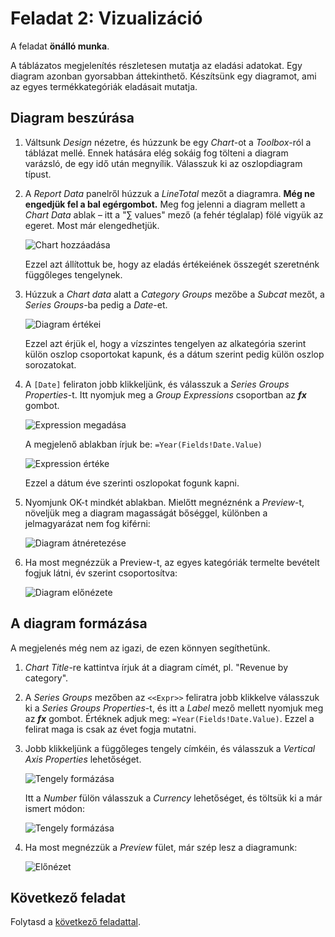 # Feladat 2: Vizualizáció

A feladat **önálló munka**.

A táblázatos megjelenítés részletesen mutatja az eladási adatokat. Egy diagram azonban gyorsabban áttekinthető. Készítsünk egy diagramot, ami az egyes termékkategóriák eladásait mutatja.

## Diagram beszúrása

1. Váltsunk _Design_ nézetre, és húzzunk be egy _Chart_-ot a _Toolbox_-ról a táblázat mellé. Ennek hatására elég sokáig fog tölteni a diagram varázsló, de egy idő után megnyílik. Válasszuk ki az oszlopdiagram típust.

1. A _Report Data_ panelről húzzuk a _LineTotal_ mezőt a diagramra. **Még ne engedjük fel a bal egérgombot.** Meg fog jelenni a diagram mellett a _Chart Data_ ablak – itt a "∑ values" mező (a fehér téglalap) fölé vigyük az egeret. Most már elengedhetjük.

   ![Chart hozzáadása](images/rs-chart-data.png)

   Ezzel azt állítottuk be, hogy az eladás értékeiének összegét szeretnénk függőleges tengelynek.

1. Húzzuk a _Chart data_ alatt a _Category Groups_ mezőbe a _Subcat_ mezőt, a _Series Groups_-ba pedig a _Date_-et.

   ![Diagram értékei](images/rs-chart-values.png)

   Ezzel azt érjük el, hogy a vízszintes tengelyen az alkategória szerint külön oszlop csoportokat kapunk, és a dátum szerint pedig külön oszlop sorozatokat.

1. A `[Date]` feliraton jobb klikkeljünk, és válasszuk a _Series Groups Properties_-t. Itt nyomjuk meg a _Group Expressions_ csoportban az **_fx_** gombot.

   ![Expression megadása](images/rs-chart-group-expression.png)

   A megjelenő ablakban írjuk be: `=Year(Fields!Date.Value)`

   ![Expression értéke](images/rs-chart-group-expression2.png)

   Ezzel a dátum éve szerinti oszlopokat fogunk kapni.

1. Nyomjunk OK-t mindkét ablakban. Mielőtt megnéznénk a _Preview_-t, növeljük meg a diagram magasságát bőséggel, különben a jelmagyarázat nem fog kiférni:

   ![Diagram átnéretezése](images/rs-chart-resize.png)

1. Ha most megnézzük a Preview-t, az egyes kategóriák termelte bevételt fogjuk látni, év szerint csoportosítva:

   ![Diagram előnézete](images/rs-chart-preview-1.png)

## A diagram formázása

A megjelenés még nem az igazi, de ezen könnyen segíthetünk.

1. _Chart Title_-re kattintva írjuk át a diagram címét, pl. "Revenue by category".

1. A _Series Groups_ mezőben az `<<Expr>>` feliratra jobb klikkelve válasszuk ki a _Series Groups Properties_-t, és itt a _Label_ mező mellett nyomjuk meg az **_fx_** gombot. Értéknek adjuk meg: `=Year(Fields!Date.Value)`. Ezzel a felirat maga is csak az évet fogja mutatni.

1. Jobb klikkeljünk a függőleges tengely címkéin, és válasszuk a _Vertical Axis Properties_ lehetőséget.

   ![Tengely formázása](images/rs-y-axis-properties.png)

   Itt a _Number_ fülön válasszuk a _Currency_ lehetőséget, és töltsük ki a már ismert módon:

   ![Tengely formázása](images/rs-y-axis-properties-currency.png)

1. Ha most megnézzük a _Preview_ fület, már szép lesz a diagramunk:

   ![Előnézet](images/rs-chart-preview-2.png)

## Következő feladat

Folytasd a [következő feladattal](Feladat-3.md).
